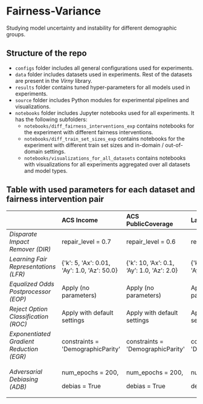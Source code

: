 # Fairness-Variance

Studying model uncertainty and instability for different demographic groups.


## Structure of the repo

* `configs` folder includes all general configurations used for experiments.
* `data` folder includes datasets used in experiments. Rest of the datasets are present in the _Virny_ library.
* `results` folder contains tuned hyper-parameters for all models used in experiments.
* `source` folder includes Python modules for experimental pipelines and visualizations.
* `notebooks` folder includes Jupyter notebooks used for all experiments. It has the following subfolders:
  * `notebooks/diff_fairness_interventions_exp` contains notebooks for the experiment with different fairness interventions.
  * `notebooks/diff_train_set_sizes_exp` contains notebooks for the experiment with different train set sizes and in-domain / out-of-domain settings.
  * `notebooks/visualizations_for_all_datasets` contains notebooks with visualizations for all experiments aggregated over all datasets and model types.


## Table with used parameters for each dataset and fairness intervention pair

|                                        | ACS Income                                  | ACS PublicCoverage                            | Law School                                    | Student Performance                           |
|:---------------------------------------|:--------------------------------------------|:----------------------------------------------|:----------------------------------------------|:----------------------------------------------|
| _Disparate Impact Remover (DIR)_         | repair\_level = 0.7                         | repair\_level = 0.6                           | repair\_level = 0.6                           | repair\_level = 0.7                           |
| _Learning Fair Representations (LFR)_    | {'k': 5, 'Ax': 0.01, 'Ay': 1.0, 'Az': 50.0} | {'k': 10, ‘Ax’: 0.1, ‘Ay’: 1.0, 'Az': 2.0}    | {'k': 5, 'Ax': 0.01, 'Ay': 1.0, ‘Az’: 50.0}   | {'k': 10, 'Ax': 0.1, ‘Ay’: 1.0, 'Az': 2.0}    |
| _Equalized Odds Postprocessor (EOP)_     | Apply (no parameters)                       | Apply (no parameters)                         | Apply (no parameters)                         | Apply (no parameters)                         |
| _Reject Option Classification (ROC)_     | Apply with default settings                 | Apply with default settings                   | Apply with default settings                   | Apply with default settings                   |
| _Exponentiated Gradient Reduction (EGR)_ | constraints = 'DemographicParity'           | constraints = 'DemographicParity'             | constraints = 'DemographicParity'             | constraints = 'DemographicParity'             |
| _Adversarial Debiasing (ADB)_            | <p>num\_epochs = 200,</p><p>debias = True</p>      | <p>num\_epochs = 200,</p><p>debias = True</p> | <p>num\_epochs = 200,</p><p>debias = True</p> | <p>num\_epochs = 200,</p><p>debias = True</p> |
